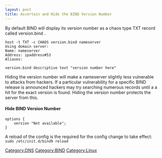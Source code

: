 ```yaml
---
layout: post 
title: Ascertain and Hide the BIND Version Number
---
```


By default BIND will display its version number as a chaos type TXT
record called version.bind .

    host -t TXT -c CHAOS version.bind nameserver
    Using domain server:
    Name: nameserver
    Address: ipaddress#53
    Aliases:

    version.bind descriptive text "version number here"

Hiding the version number will make a nameserver slightly less
vulnerable to attacks from hackers. If a particular vulnerability for a
specific BIND release is announced hackers may try searching numerous
records until a a hit for the exact version is found. Hiding the version
number protects the server from this.

#### Hide BIND Version Number

    options {
        version "Not available";
    }

A reload of the config is the required for the config change to take
effect: `sudo /etc/init.d/bind9 reload`

[Category:DNS](Category:DNS "wikilink")
[Category:BIND](Category:BIND "wikilink")
[Category:Linux](Category:Linux "wikilink")

